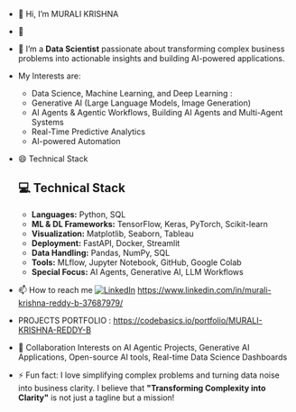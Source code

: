 - 👋 Hi, I’m MURALI KRISHNA
- 👀
- 🌱 I’m a **Data Scientist** passionate about transforming complex business problems into actionable insights and building AI-powered applications.
-    My Interests are:
     - Data Science, Machine Learning, and Deep Learning :
     - Generative AI (Large Language Models, Image Generation)
     - AI Agents & Agentic Workflows, Building AI Agents and Multi-Agent Systems
     - Real-Time Predictive Analytics
     - AI-powered Automation


- 😄 Technical Stack
    ## 💻 Technical Stack
    -   **Languages:** Python, SQL
    -   **ML & DL Frameworks:** TensorFlow, Keras, PyTorch, Scikit-learn
    -   **Visualization:** Matplotlib, Seaborn,  Tableau
    -   **Deployment:** FastAPI, Docker, Streamlit
    -   **Data Handling:** Pandas, NumPy, SQL
    -   **Tools:** MLflow, Jupyter Notebook, GitHub, Google Colab
    -   **Special Focus:** AI Agents, Generative AI, LLM Workflows
- 📫 How to reach me [![LinkedIn](https://img.shields.io/badge/LinkedIn-Murali%20Krishna-blue)](https://www.linkedin.com/in/murali-krishna-reddy-b-37687979/) https://www.linkedin.com/in/murali-krishna-reddy-b-37687979/
- PROJECTS PORTFOLIO : https://codebasics.io/portfolio/MURALI-KRISHNA-REDDY-B 
- 💞️ Collaboration Interests on AI Agentic Projects, Generative AI Applications, Open-source AI tools, Real-time Data Science Dashboards
- ⚡ Fun fact: I love simplifying complex problems and turning data noise into business clarity. I believe that **"Transforming Complexity into Clarity"** is not just a tagline but a mission!

<!---
reachmurali2/reachmurali2 is a ✨ special ✨ repository because its `README.md` (this file) appears on your GitHub profile.
You can click the Preview link to take a look at your changes.
--->
